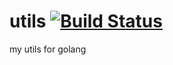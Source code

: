 # utils <a href="https://travis-ci.org/xujiajun/utils"><img src="https://travis-ci.org/xujiajun/utils.svg?branch=master" alt="Build Status"></a>
my utils for golang
